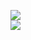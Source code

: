 [![](https://img.shields.io/badge/Made%20With-Github%20Spray-lightgrey.svg?style=for-the-badge&logo=github)](https://github.com/Annihil/github-spray#6444)  
[![](https://i.imgur.com/2DrTn0Z.gif)](https://github.com/Annihil/github-spray)